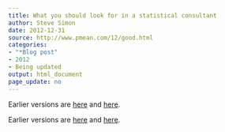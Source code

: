 ```yaml
---
title: What you should look for in a statistical consultant
author: Steve Simon
date: 2012-12-31
source: http://www.pmean.com/12/good.html
categories:
- "*Blog post"
- 2012
- Being updated
output: html_document
page_update: no
---
```


 
Earlier versions are [here][sim1] and [here][sim2].
 
[sim1]: http://www.pmean.com/12/good.html
[sim2]: http://new.pmean.com/traits-of-consultant/
 

Earlier versions are [here][sim1] and [here][sim2].
 
[sim1]: http://www.pmean.com/12/good.html
[sim2]: http://new.pmean.com/traits-of-consultant/
